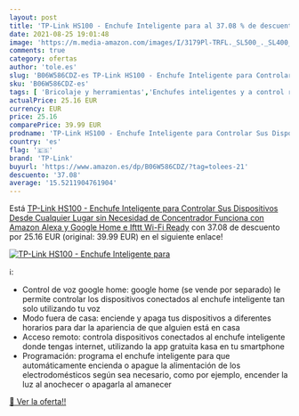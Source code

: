 ```yaml
---
layout: post
title: 'TP-Link HS100 - Enchufe Inteligente para al 37.08 % de descuento'
date: 2021-08-25 19:01:48
image: 'https://m.media-amazon.com/images/I/3179Pl-TRFL._SL500_._SL400_.jpg'
comments: true
category: ofertas
author: 'tole.es'
slug: 'B06W586CDZ-es TP-Link HS100 - Enchufe Inteligente para Controlar Sus...'
sku: 'B06W586CDZ-es'
tags: [ 'Bricolaje y herramientas','Enchufes inteligentes y a control remoto','Enchufes y accesorios','Instalación eléctrica','alexa','enchufe','google','home','ifttt','inteligente','tp-link', ]
actualPrice: 25.16 EUR
currency: EUR
price: 25.16
comparePrice: 39.99 EUR
prodname: 'TP-Link HS100 - Enchufe Inteligente para Controlar Sus Dispositivos Desde Cualquier Lugar  sin Necesidad de Concentrador  Funciona con Amazon Alexa y Google Home e Ifttt  Wi-Fi Ready'
country: 'es'
flag: '🇪🇸'
brand: 'TP-Link'
buyurl: 'https://www.amazon.es/dp/B06W586CDZ/?tag=tolees-21'
descuento: '37.08'
average: '15.5211904761904'
---
```


Está [TP-Link HS100 - Enchufe Inteligente para Controlar Sus Dispositivos Desde Cualquier Lugar  sin Necesidad de Concentrador  Funciona con Amazon Alexa y Google Home e Ifttt  Wi-Fi Ready](https://www.amazon.es/dp/B06W586CDZ/?tag=tolees-21) con 37.08 de descuento por 25.16 EUR (original: 39.99 EUR) en el siguiente enlace!

[![TP-Link HS100 - Enchufe Inteligente para](https://m.media-amazon.com/images/I/3179Pl-TRFL._SL500_._SL400_.jpg)](https://www.amazon.es/dp/B06W586CDZ/?tag=tolees-21)

ℹ️:

- Control de voz google home: google home (se vende por separado) le permite controlar los dispositivos conectados al enchufe inteligente tan solo utilizando tu voz
- Modo fuera de casa: enciende y apaga tus dispositivos a diferentes horarios para dar la apariencia de que alguien está en casa
- Acceso remoto: controla dispositivos conectados al enchufe inteligente donde tengas internet, utilizando la app gratuita kasa en tu smartphone
- Programación: programa el enchufe inteligente para que automáticamente encienda o apague la alimentación de los electrodomésticos según sea necesario, como por ejemplo, encender la luz al anochecer o apagarla al amanecer

[🛒 Ver la oferta!!](https://www.amazon.es/dp/B06W586CDZ/?tag=tolees-21)
